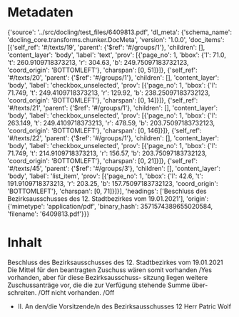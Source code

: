 # Metadaten
{'source': '../src/docling/test_files/6409813.pdf', 'dl_meta': {'schema_name': 'docling_core.transforms.chunker.DocMeta', 'version': '1.0.0', 'doc_items': [{'self_ref': '#/texts/19', 'parent': {'$ref': '#/groups/1'}, 'children': [], 'content_layer': 'body', 'label': 'text', 'prov': [{'page_no': 1, 'bbox': {'l': 71.0, 't': 260.9109718373213, 'r': 304.63, 'b': 249.75097183732123, 'coord_origin': 'BOTTOMLEFT'}, 'charspan': [0, 51]}]}, {'self_ref': '#/texts/20', 'parent': {'$ref': '#/groups/1'}, 'children': [], 'content_layer': 'body', 'label': 'checkbox_unselected', 'prov': [{'page_no': 1, 'bbox': {'l': 71.749, 't': 249.4109718373213, 'r': 129.92, 'b': 238.25097183732123, 'coord_origin': 'BOTTOMLEFT'}, 'charspan': [0, 14]}]}, {'self_ref': '#/texts/21', 'parent': {'$ref': '#/groups/1'}, 'children': [], 'content_layer': 'body', 'label': 'checkbox_unselected', 'prov': [{'page_no': 1, 'bbox': {'l': 263.149, 't': 249.4109718373213, 'r': 478.59, 'b': 203.75097183732123, 'coord_origin': 'BOTTOMLEFT'}, 'charspan': [0, 146]}]}, {'self_ref': '#/texts/22', 'parent': {'$ref': '#/groups/1'}, 'children': [], 'content_layer': 'body', 'label': 'checkbox_unselected', 'prov': [{'page_no': 1, 'bbox': {'l': 71.749, 't': 214.9109718373213, 'r': 156.57, 'b': 203.75097183732123, 'coord_origin': 'BOTTOMLEFT'}, 'charspan': [0, 21]}]}, {'self_ref': '#/texts/45', 'parent': {'$ref': '#/groups/3'}, 'children': [], 'content_layer': 'body', 'label': 'list_item', 'prov': [{'page_no': 1, 'bbox': {'l': 42.6, 't': 191.9109718373213, 'r': 203.25, 'b': 157.75097183732123, 'coord_origin': 'BOTTOMLEFT'}, 'charspan': [0, 71]}]}], 'headings': ['Beschluss des Bezirksausschusses des 12. Stadtbezirkes vom 19.01.2021'], 'origin': {'mimetype': 'application/pdf', 'binary_hash': 3571574389655020584, 'filename': '6409813.pdf'}}}

# Inhalt
Beschluss des Bezirksausschusses des 12. Stadtbezirkes vom 19.01.2021
Die Mittel für den beantragten Zuschuss wären somit
vorhanden /Yes
vorhanden, aber für diese Bezirksausschuss- sitzung liegen weitere Zuschussanträge vor, die die zur Verfügung stehende Summe über- schreiten. /Off
nicht vorhanden. /Off
- II. An den/die Vorsitzende/n des Bezirksausschusses 12 Herr Patric Wolf